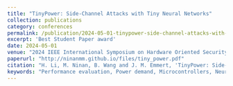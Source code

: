 ```yaml
---
title: "TinyPower: Side-Channel Attacks with Tiny Neural Networks"
collection: publications
category: conferences
permalink: /publication/2024-05-01-tinypower-side-channel-attacks-with-tiny-neural-networks/
excerpt: 'Best Student Paper award'
date: 2024-05-01
venue: "2024 IEEE International Symposium on Hardware Oriented Security and Trust (HOST)"
paperurl: "http://ninanmm.github.io/files/tiny_power.pdf"
citation: "H. Li, M. Ninan, B. Wang and J. M. Emmert, 'TinyPower: Side-Channel Attacks with Tiny Neural Networks,' 2024 IEEE International Symposium on Hardware Oriented Security and Trust (HOST), Tysons Corner, VA, USA, 2024, pp. 320-331, doi: 10.1109/HOST55342.2024.10545382."
keywords: "Performance evaluation, Power demand, Microcontrollers, Neural networks, Memory management, Side-channel attacks, Hardware"
---
```

